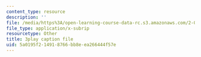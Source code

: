 ```yaml
---
content_type: resource
description: ''
file: /media/https%3A/open-learning-course-data-rc.s3.amazonaws.com/2-003sc-engineering-dynamics-fall-2011/5a0195f214918766bb8eea266444f57e_NHedXxUO-Bg.srt
file_type: application/x-subrip
resourcetype: Other
title: 3play caption file
uid: 5a0195f2-1491-8766-bb8e-ea266444f57e
---
```

